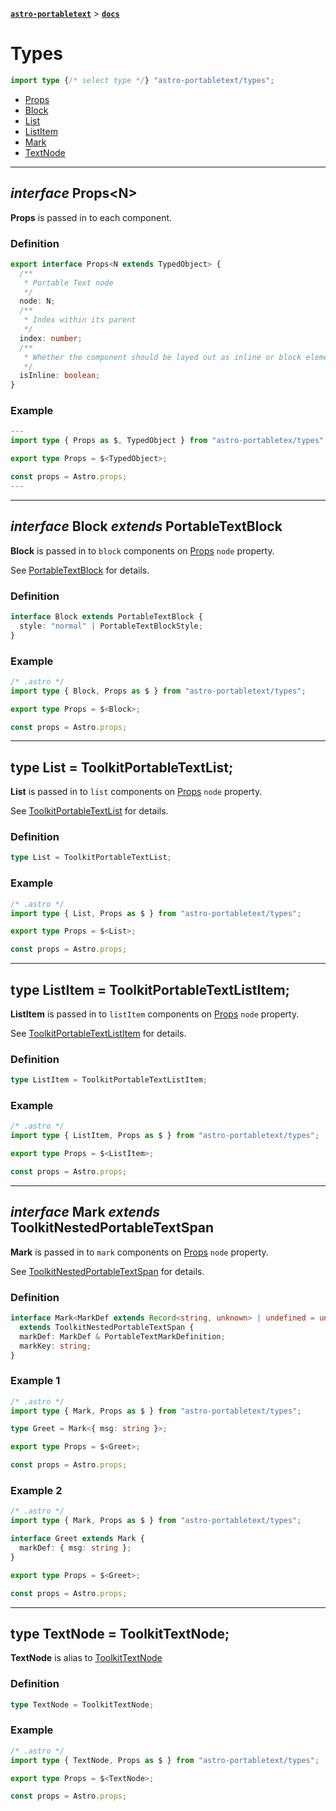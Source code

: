 [**`astro-portabletext`**](../README.md) > [**`docs`**](README.md)

# Types

```ts
import type {/* select type */} "astro-portabletext/types";
```

- [Props](#interface-propsn)
- [Block](#interface-block-extends-portabletextblock)
- [List](#type-list--toolkitportabletextlist)
- [ListItem](#type-listitem--toolkitportabletextlistitem)
- [Mark](#interface-mark-extends-toolkitnestedportabletextspan)
- [TextNode](#type-textnode--toolkittextnode)

---

## _interface_ Props\<N\>

**Props** is passed in to each component.

### Definition

```ts
export interface Props<N extends TypedObject> {
  /**
   * Portable Text node
   */
  node: N;
  /**
   * Index within its parent
   */
  index: number;
  /**
   * Whether the component should be layed out as inline or block element
   */
  isInline: boolean;
}
```

### Example

```ts
---
import type { Props as $, TypedObject } from "astro-portabletex/types";

export type Props = $<TypedObject>;

const props = Astro.props;
---
```

---

## _interface_ Block _extends_ PortableTextBlock

**Block** is passed in to `block` components on [Props](#interface-propsn) `node` property.

See [PortableTextBlock](https://portabletext.github.io/types/interfaces/PortableTextBlock.html) for details.

### Definition

```ts
interface Block extends PortableTextBlock {
  style: "normal" | PortableTextBlockStyle;
}
```

### Example

```ts
/* .astro */
import type { Block, Props as $ } from "astro-portabletext/types";

export type Props = $<Block>;

const props = Astro.props;
```

---

## type List = ToolkitPortableTextList;

**List** is passed in to `list` components on [Props](#interface-propsn) `node` property.

See [ToolkitPortableTextList](https://portabletext.github.io/toolkit/modules.html#ToolkitPortableTextList) for details.

### Definition

```ts
type List = ToolkitPortableTextList;
```

### Example

```ts
/* .astro */
import type { List, Props as $ } from "astro-portabletext/types";

export type Props = $<List>;

const props = Astro.props;
```

---

## type ListItem = ToolkitPortableTextListItem;

**ListItem** is passed in to `listItem` components on [Props](#interface-propsn) `node` property.

See [ToolkitPortableTextListItem](https://portabletext.github.io/toolkit/interfaces/ToolkitPortableTextListItem.html) for details.

### Definition

```ts
type ListItem = ToolkitPortableTextListItem;
```

### Example

```ts
/* .astro */
import type { ListItem, Props as $ } from "astro-portabletext/types";

export type Props = $<ListItem>;

const props = Astro.props;
```

---

## _interface_ Mark _extends_ ToolkitNestedPortableTextSpan

**Mark** is passed in to `mark` components on [Props](#interface-propsn) `node` property.

See [ToolkitNestedPortableTextSpan](https://portabletext.github.io/toolkit/interfaces/ToolkitNestedPortableTextSpan.html) for details.

### Definition

```ts
interface Mark<MarkDef extends Record<string, unknown> | undefined = undefined>
  extends ToolkitNestedPortableTextSpan {
  markDef: MarkDef & PortableTextMarkDefinition;
  markKey: string;
}
```

### Example 1

```ts
/* .astro */
import type { Mark, Props as $ } from "astro-portabletext/types";

type Greet = Mark<{ msg: string }>;

export type Props = $<Greet>;

const props = Astro.props;
```

### Example 2

```ts
/* .astro */
import type { Mark, Props as $ } from "astro-portabletext/types";

interface Greet extends Mark {
  markDef: { msg: string };
}

export type Props = $<Greet>;

const props = Astro.props;
```

---

## type TextNode = ToolkitTextNode;

**TextNode** is alias to [ToolkitTextNode](https://portabletext.github.io/toolkit/interfaces/ToolkitTextNode.html)

### Definition

```ts
type TextNode = ToolkitTextNode;
```

### Example

```ts
/* .astro */
import type { TextNode, Props as $ } from "astro-portabletext/types";

export type Props = $<TextNode>;

const props = Astro.props;
```
